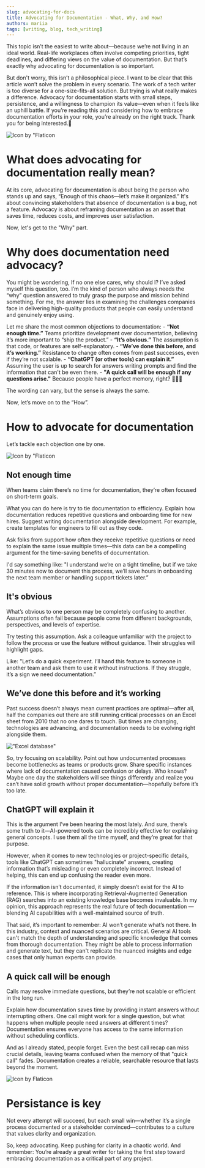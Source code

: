 ```yaml
---
slug: advocating-for-docs
title: Advocating for Documentation - What, Why, and How?
authors: mariia
tags: [writing, blog, tech_writing]
---
```

This topic isn’t the easiest to write about—because we’re not living in an ideal world. Real-life workplaces often involve competing priorities, tight deadlines, and differing views on the value of documentation. But that’s exactly why advocating for documentation is so important.

But don't worry, this isn’t a philosophical piece. I want to be clear that this article won’t solve the problem in every scenario. The work of a tech writer is too diverse for a one-size-fits-all solution. But trying is what really makes a difference. Advocacy for documentation starts with small steps, persistence, and a willingness to champion its value—even when it feels like an uphill battle.
If you’re reading this and considering how to embrace documentation efforts in your role, you’re already on the right track. Thank you for being interested.🤗

![Icon by "Flaticon](./notebook.png.png)

<!--truncate-->

# What does advocating for documentation really mean?

At its core, advocating for documentation is about being the person who stands up and says, “Enough of this chaos—let’s make it organized.” It's about convincing stakeholders that absence of documentation is a bug, not a feature.
Advocacy is about reframing documentation as an asset that saves time, reduces costs, and improves user satisfaction.

Now, let's get to the "Why" part.

# Why does documentation need advocacy?

You might be wondering, If no one else cares, why should I? I’ve asked myself this question, too.
I’m the kind of person who always needs the “why” question answered to truly grasp the purpose and mission behind something. For me, the answer lies in examining the challenges companies face in delivering high-quality products that people can easily understand and genuinely enjoy using.

Let me share the most common objections to documentation:
    - **“Not enough time.”** Teams prioritize development over documentation, believing it’s more important to “ship the product.”
    - **“It’s obvious.”** The assumption is that code, or features are self-explanatory.
    - **“We’ve done this before, and it’s working.”** Resistance to change often comes from past successes, even if they’re not scalable.
    - **“ChatGPT (or other tools) can explain it.”**  Assuming the user is up to search for answers writing prompts and find the information that can't be even there.
    - **"A quick call will be enough if any questions arise."** Because people have a perfect memory, right? 💁🏽‍♀️

The wording can vary, but the sense is always the same.

Now, let’s move on to the “How”.

# How to advocate for documentation

Let’s tackle each objection one by one.

![Icon by "Flaticon](./magnifying-glass.png)

## Not enough time

When teams claim there’s no time for documentation, they’re often focused on short-term goals.

What you can do here is try to tie documentation to efficiency. Explain how documentation reduces repetitive questions and onboarding time for new hires. Suggest writing documentation alongside development. For example, create templates for engineers to fill out as they code.

Ask folks from support how often they receive repetitive questions or need to explain the same issue multiple times—this data can be a compelling argument for the time-saving benefits of documentation.

I'd say something like: "I understand we’re on a tight timeline, but if we take 30 minutes now to document this process, we’ll save hours in onboarding the next team member or handling support tickets later.”

## It's obvious

What’s obvious to one person may be completely confusing to another. Assumptions often fail because people come from different backgrounds, perspectives, and levels of expertise.

Try testing this assumption. Ask a colleague unfamiliar with the project to follow the process or use the feature without guidance. Their struggles will highlight gaps.

Like: "Let’s do a quick experiment. I’ll hand this feature to someone in another team and ask them to use it without instructions. If they struggle, it’s a sign we need documentation.”

## We’ve done this before and it’s working

Past success doesn’t always mean current practices are optimal—after all, half the companies out there are still running critical processes on an Excel sheet from 2010 that no one dares to touch.
But times are changing, technologies are advancing, and documentation needs to be evolving right alongside them.

!["Excel database"](./excel-reditmeme.png "source:[Reditmeme ](https://www.reddit.com/r/excelmemes/comments/1esk6i9/still_the_most_popular_via_ryanels4_on_%F0%9D%95%8F/)")

So, try focusing on scalability. Point out how undocumented processes become bottlenecks as teams or products grow.
Share specific instances where lack of documentation caused confusion or delays.
Who knows? Maybe one day the stakeholders will see things differently and realize you can’t have solid growth without proper documentation—hopefully before it’s too late.

## ChatGPT will explain it

This is the argument I’ve been hearing the most lately. And sure, there’s some truth to it—AI-powered tools can be incredibly effective for explaining general concepts. I use them all the time myself, and they’re great for that purpose.  

However, when it comes to new technologies or project-specific details, tools like ChatGPT can sometimes "hallucinate" answers, creating information that’s misleading or even completely incorrect. Instead of helping, this can end up confusing the reader even more.  

If the information isn’t documented, it simply doesn’t exist for the AI to reference. This is where incorporating Retrieval-Augmented Generation (RAG) searches into an existing knowledge base becomes invaluable. In my opinion, this approach represents the real future of tech documentation — blending AI capabilities with a well-maintained source of truth.  

That said, it’s important to remember: AI won’t generate what’s not there. In this industry, context and nuanced scenarios are critical. General AI tools can't match the depth of understanding and specific knowledge that comes from thorough documentation. They might be able to process information and generate text, but they can't replicate the nuanced insights and edge cases that only human experts can provide.

## A quick call will be enough

Calls may resolve immediate questions, but they’re not scalable or efficient in the long run.

Explain how documentation saves time by providing instant answers without interrupting others. One call might work for a single question, but what happens when multiple people need answers at different times? Documentation ensures everyone has access to the same information without scheduling conflicts.

And as I already stated, people forget. Even the best call recap can miss crucial details, leaving teams confused when the memory of that "quick call" fades.
Documentation creates a reliable, searchable resource that lasts beyond the moment.

![Icon by Flaticon](./chat-group.png)

# Persistance is key

Not every attempt will succeed, but each small win—whether it’s a single process documented or a stakeholder convinced—contributes to a culture that values clarity and organization.

So, keep advocating. Keep pushing for clarity in a chaotic world. And remember: You’re already a great writer for taking the first step toward embracing documentation as a critical part of any project.